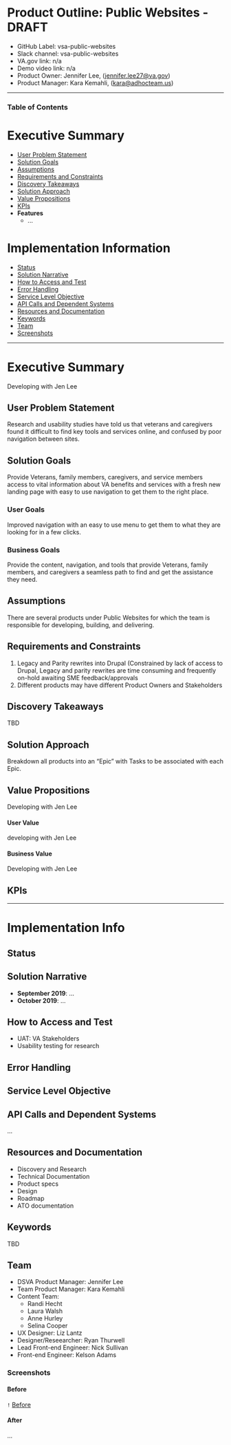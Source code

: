# Product Outline: Public Websites - DRAFT
- GitHub Label: vsa-public-websites
- Slack channel: vsa-public-websites
- VA.gov link: n/a
- Demo video link: n/a
- Product Owner: Jennifer Lee, (jennifer.lee27@va.gov)
- Product Manager:  Kara Kemahli, (kara@adhocteam.us)

---

### Table of Contents  

# Executive Summary 
- [User Problem Statement](#user-problem-statement)
- [Solution Goals](#solution-goals)
- [Assumptions](#assumptions)
- [Requirements and Constraints](#requirements-and-constraints)
- [Discovery Takeaways](#discovery-takeaways)
- [Solution Approach](#solution-approach)
- [Value Propositions](#value-propositions)
- [KPIs](#kpis)
- **Features**  
  - ...

# Implementation Information
- [Status](#status)
- [Solution Narrative](#solution-narrative)
- [How to Access and Test](#how-to-access-and-test)
- [Error Handling](#error-handling)
- [Service Level Objective](#service-level-objective)
- [API Calls and Dependent Systems](#api-calls-and-dependent-systems)
- [Resources and Documentation](#resources-and-documentation)
- [Keywords](#Keywords)
- [Team](#team)
- [Screenshots](#screenshots)

---

# Executive Summary
Developing with Jen Lee
## User Problem Statement
Research and usability studies have told us that veterans and caregivers found it difficult to find key tools and services online, and confused by poor navigation between sites.
## Solution Goals
Provide Veterans, family members, caregivers, and service members access to vital information about VA benefits and services with a fresh new landing page with easy to use navigation to get them to the right place.
### User Goals
Improved navigation with an easy to use menu to get them to what they are looking for in a few clicks.
### Business Goals
Provide the content, navigation, and tools that provide Veterans, family members, and caregivers a seamless path to find and get the assistance they need.
## Assumptions
There are several products under Public Websites for which the team is responsible for developing, building, and delivering.

## Requirements and Constraints
1.	Legacy and Parity rewrites into Drupal (Constrained by lack of access to Drupal, Legacy and parity rewrites are time consuming and frequently on-hold awaiting SME feedback/approvals
2.	Different products may have different Product Owners and Stakeholders


## Discovery Takeaways
TBD
## Solution Approach
Breakdown all products into an “Epic” with Tasks to be associated with each Epic.

## Value Propositions
Developing with Jen Lee
#### User Value
developing with Jen Lee
#### Business Value
Developing with Jen Lee
## KPIs

---

# Implementation Info

## Status
## Solution Narrative
- **September 2019**: ...
- **October 2019**: ...

## How to Access and Test
-	UAT:  VA Stakeholders
-	Usability testing for research

## Error Handling
## Service Level Objective
## API Calls and Dependent Systems
...

## Resources and Documentation

- Discovery and Research
- Technical Documentation
- Product specs
- Design
- Roadmap
- ATO documentation

## Keywords
TBD

## Team
- DSVA Product Manager: Jennifer Lee
- Team Product Manager: Kara Kemahli
- Content Team:
  - Randi Hecht
  - Laura Walsh	
  - Anne Hurley
  - Selina Cooper
- UX Designer: Liz Lantz
- Designer/Reseearcher: Ryan Thurwell
- Lead Front-end Engineer: Nick Sullivan
- Front-end Engineer: Kelson Adams



### Screenshots
#### Before
`!` [Before](https://)
#### After
...
